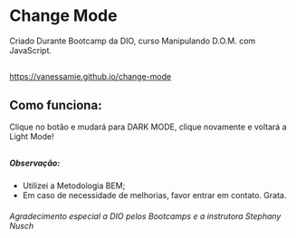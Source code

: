 # Change Mode

Criado Durante Bootcamp da DIO, curso Manipulando D.O.M. com JavaScript.

##

https://vanessamie.github.io/change-mode

##

## Como funciona:

Clique no botão e mudará para DARK MODE, clique novamente e voltará a Light Mode!

##

##### Observação: 

- Utilizei a Metodologia BEM;
- Em caso de necessidade de melhorias, favor entrar em contato. Grata.

###### Agradecimento especial a DIO pelos Bootcamps e a instrutora Stephany Nusch